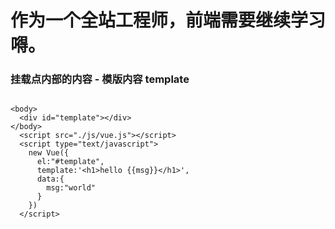 # 作为一个全站工程师，前端需要继续学习嘚。



### 挂载点内部的内容 - 模版内容 template

```

<body>
  <div id="template"></div>
</body>
  <script src="./js/vue.js"></script>
  <script type="text/javascript">
    new Vue({
      el:"#template",
      template:'<h1>hello {{msg}}</h1>',
      data:{
        msg:"world"
      }
    })
  </script>
```



